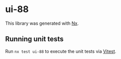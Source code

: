 # ui-88

This library was generated with [Nx](https://nx.dev).

## Running unit tests

Run `nx test ui-88` to execute the unit tests via [Vitest](https://vitest.dev/).
